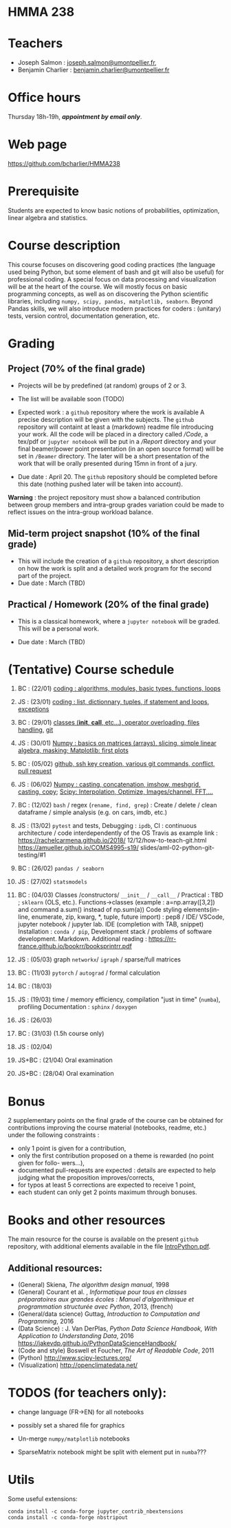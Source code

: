 HMMA 238
========


# Teachers

- Joseph Salmon : joseph.salmon@umontpellier.fr,
- Benjamin Charlier : benjamin.charlier@umontpellier.fr

# Office hours

 Thursday 18h-19h, ___appointment by email only___.

# Web page

https://github.com/bcharlier/HMMA238

# Prerequisite

Students are expected to know basic notions of probabilities, optimization, linear algebra and statistics.

# Course description
This course focuses on discovering good coding practices (the language used being Python, but some element of bash and git will also be useful) for professional coding.
A special focus on data processing and visualization will be at the heart of the course.
We will mostly focus on basic programming concepts, as well as on discovering the Python scientific libraries, including ```numpy, scipy, pandas, matplotlib, seaborn```.
Beyond Pandas skills, we will also introduce modern practices for coders : (unitary) tests, version control, documentation generation, etc.


# Grading
## Project (70% of the final grade)

- Projects will be by predefined (at random) groups of 2 or 3.
- The list will be available soon (TODO)
- Expected work : a ```github``` repository where the work is available A precise description will be given with the subjects.
The ```github``` repository will containt at least a (markdown) readme file introducing your work. All the code will be placed in a directory called */Code*, a tex/pdf or `jupyter notebook`  will be put in a */Report* directory and your final beamer/power point presentation (in an open source format) will be set in `/Beamer` directory.
The later will be a short presentation of the work that will be orally presented during 15mn in front of a jury.

-  Due date : April 20.
The ```github``` repository should be completed before this date (nothing pushed later will be taken into account).


**Warning** : the project repository must show a balanced contribution between group members and intra-group grades variation could be made to reflect issues on the intra-group workload balance.

## Mid-term project snapshot (10% of the final grade)
- This will include the creation of a ```github``` repository, a short description on how the work is split and a detailed work program for the second part of the project.
- Due date : March (TBD)

## Practical / Homework (20% of the final grade)
- This is a classical homework, where a ```jupyter notebook``` will be graded. This will be a personal work.

- Due date : March (TBD)

# (Tentative) Course schedule

1. BC : (22/01) [coding : algorithms, modules, basic types, functions, loops](Intro-Python/)

2. JS : (23/01) [coding : list, dictionnary, tuples, if statement and loops, exceptions](Intro-Python/)

3. BC : (29/01) [classes (__init__, __call__, etc...), operator overloading, files handling](Intro-Python/), [git](Intro-Git)

4. JS : (30/01) [Numpy : basics on matrices (arrays), slicing, simple linear algebra, masking; Matplotlib: first plots](Numpy-Matplotlib/)

5. BC : (05/02)
[github, ssh key creation, various git commands, conflict, pull request](Intro-Git/)

6. JS : (06/02) [Numpy : casting, concatenation, imshow, meshgrid, casting, copy](Numpy-Matplotlib/);  [Scipy: Interpolation, Optimize, Images/channel, FFT,...](Scipy/)

7. BC : (12/02)
```bash``` / regex (```rename, find, grep```) : Create / delete / clean dataframe / simple analysis
(e.g. on cars, imdb, etc.)

8. JS : (13/02)
```pytest``` and tests, Debugging : ```ipdb```, CI : continuous architecture / code interdependently of the OS Travis as example link :
 https://rachelcarmena.github.io/2018/
12/12/how-to-teach-git.html
 https://amueller.github.io/COMS4995-s19/
slides/aml-02-python-git-testing/#1

9. BC : (26/02)
```pandas / seaborn```

10. JS : (27/02)
```statsmodels```

11. BC : (04/03)
Classes /constructors/ ```__init__``` / ```__call__``` / Practical : TBD ; ```sklearn``` (OLS, etc.).
Functions->classes (example : a=np.array([3,2]) and command a.sum() instead of
np.sum(a))
Code styling elements(in-line, enumerate, zip, kwarg, *, tuple, future import) : pep8 / IDE/ VSCode, jupyter notebook / jupyter lab. IDE (completion with TAB, snippet)
Installation : ```conda / pip```, Development stack / problems of software development. Markdown.
Additional reading :
https://rr-france.github.io/bookrr/booksprintrr.pdf

12. JS : (05/03)
graph ```networkx```/ ```igraph``` / sparse/full matrices

13. BC : (11/03) ```pytorch``` / ```autograd``` / formal calculation

14. BC : (18/03)

15. JS : (19/03) time / memory efficiency, compilation "just in time" (```numba```), profiling
Documentation : ```sphinx``` / ```doxygen```

16. JS : (26/03)

17. BC : (31/03) (1.5h course only)

18. JS : (02/04)

19. JS+BC : (21/04) Oral examination

20. JS+BC : (28/04) Oral examination



# Bonus
2 supplementary points on the final grade of the course can be obtained for contributions improving the course material (notebooks, readme, etc.) under the following constraints :
- only 1 point is given for a contribution,
- only the first contribution proposed on a theme is rewarded (no point given for follo-
wers...),
- documented pull-requests are expected : details are expected to help judging what the proposition improves/corrects,
- for typos at least 5 corrections are expected to receive 1 point,
- each student can only get 2 points maximum through bonuses.



# Books and other resources


The main resource for the course is available on the present `github` repository, with additional elements available in the file [IntroPython.pdf](http://josephsalmon.eu/enseignement/Montpellier/HLMA310/IntroPython.pdf).

## Additional resources:

- (General) Skiena, *The algorithm design manual*, 1998
- (General) Courant et al. , *Informatique pour tous en classes préparatoires aux grandes écoles : Manuel d'algorithmique et programmation structurée avec Python*,
2013, (french)
- (General/data science) Guttag, *Introduction to Computation and Programming*,
2016
- (Data Science) : J. Van DerPlas, *Python Data Science Handbook, With Application to Understanding Data*, 2016
https://jakevdp.github.io/PythonDataScienceHandbook/
- (Code and style) Boswell et Foucher, *The Art of Readable Code*, 2011
- (Python) http://www.scipy-lectures.org/
- (Visualization) http://openclimatedata.net/


# TODOS (for teachers only):

- change language (FR->EN) for all notebooks

- possibly set a shared file for graphics

- Un-merge ```numpy/matplotlib``` notebooks

- SparseMatrix notebook might be split with element put in ```numba```???

# Utils

Some useful extensions:

```
conda install -c conda-forge jupyter_contrib_nbextensions
conda install -c conda-forge nbstripout
```
